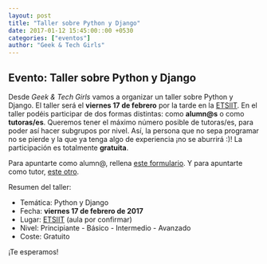 ```yaml
---
layout: post
title: "Taller sobre Python y Django"
date: 2017-01-12 15:45:00::00 +0530
categories: ["eventos"]
author: "Geek & Tech Girls"
---
```


## Evento: Taller sobre Python y Django

Desde _Geek & Tech Girls_ vamos a organizar un taller sobre Python y Django. El taller será el __viernes 17 de febrero__ por la tarde en la [ETSIIT](http://etsiit.ugr.es). En el taller podéis participar de dos formas distintas: como __alumn@s__ o como __tutoras/es__. Queremos tener el máximo número posible de tutoras/es, para poder así hacer subgrupos por nivel. Así, la persona que no sepa programar no se pierde y la que ya tenga algo de experiencia ¡no se aburrirá :)! La participación es totalmente __gratuita__.

Para apuntarte como alumn@, rellena [este formulario](https://goo.gl/forms/apkXO7jGRO258rIB3). Y para apuntarte como tutor, [este otro](https://goo.gl/forms/Ei33JNz8nPKScPfu1).

Resumen del taller:

* Temática: Python y Django
* Fecha: __viernes 17 de febrero de 2017__
* Lugar: [ETSIIT](http://etsiit.ugr.es) (aula por confirmar)
* Nivel: Principiante - Básico - Intermedio - Avanzado
* Coste: Gratuito

¡Te esperamos!
